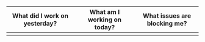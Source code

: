 | What did I work on yesterday?   | What am I working on today? | What issues are blocking me? |
|---------------------------------|-----------------------------|------------------------------|
|                                 |                             |                              |
